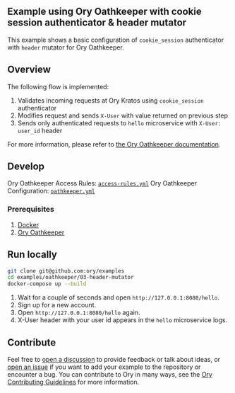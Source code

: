 ## Example using Ory Oathkeeper with cookie session authenticator & header mutator

This example shows a basic configuration of `cookie_session` authenticator with
`header` mutator for Ory Oathkeeper.

## Overview

The following flow is implemented:

1. Validates incoming requests at Ory Kratos using `cookie_session`
   authenticator
1. Modifies request and sends `X-User` with value returned on previous step
1. Sends only authenticated requests to `hello` microservice with
   `X-User: user_id` header

For more information, please refer to
[the Ory Oathkeeper documentation](https://www.ory.sh/docs/oathkeeper).

## Develop

Ory Oathkeeper Access Rules: [`access-rules.yml`](./oathkeeper/access-rules.yml)
Ory Oathkeeper Configuration: [`oathkeeper.yml`](./oathkeeper/oathkeeper.yml)

### Prerequisites

1. [Docker](https://docs.docker.com/get-docker/)
1. [Ory Oathkeeper](https://www.ory.sh/docs/oathkeeper/install)

## Run locally

```bash
git clone git@github.com:ory/examples
cd examples/oathkeeper/03-header-mutator
docker-compose up --build
```

1. Wait for a couple of seconds and open `http://127.0.0.1:8080/hello`.
1. Sign up for a new account.
1. Open `http://127.0.0.1:8080/hello` again.
1. X-User header with your user id appears in the `hello` microservice logs.

## Contribute

Feel free to
[open a discussion](https://github.com/ory/examples/discussions/new) to provide
feedback or talk about ideas, or
[open an issue](https://github.com/ory/examples/issues/new) if you want to add
your example to the repository or encounter a bug. You can contribute to Ory in
many ways, see the
[Ory Contributing Guidelines](https://www.ory.sh/docs/ecosystem/contributing)
for more information.
